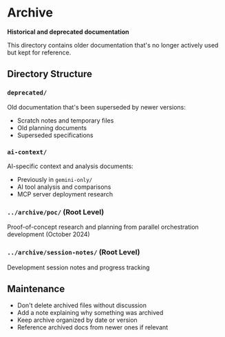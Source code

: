 # Archive

**Historical and deprecated documentation**

This directory contains older documentation that's no longer actively used but kept for reference.

## Directory Structure

### `deprecated/`
Old documentation that's been superseded by newer versions:
- Scratch notes and temporary files
- Old planning documents
- Superseded specifications

### `ai-context/`
AI-specific context and analysis documents:
- Previously in `gemini-only/`
- AI tool analysis and comparisons
- MCP server deployment research

### `../archive/poc/` (Root Level)
Proof-of-concept research and planning from parallel orchestration development (October 2024)

### `../archive/session-notes/` (Root Level)
Development session notes and progress tracking

## Maintenance

- Don't delete archived files without discussion
- Add a note explaining why something was archived
- Keep archive organized by date or version
- Reference archived docs from newer ones if relevant
